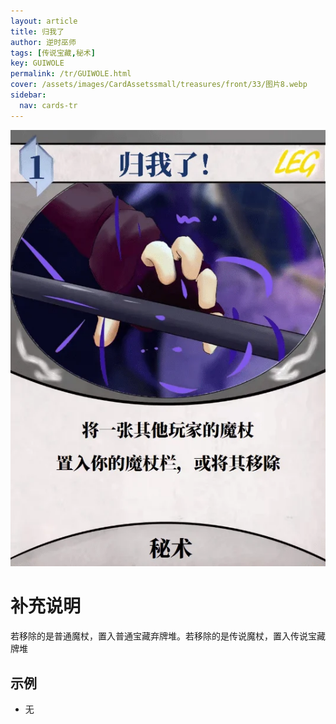 ```yaml
---
layout: article
title: 归我了
author: 逆时巫师
tags: [传说宝藏,秘术]
key: GUIWOLE
permalink: /tr/GUIWOLE.html
cover: /assets/images/CardAssetssmall/treasures/front/33/图片8.webp
sidebar:
  nav: cards-tr
---
```

![](/assets/images/CardAssets/treasures/front/33/图片8.webp)

# 补充说明
若移除的是普通魔杖，置入普通宝藏弃牌堆。若移除的是传说魔杖，置入传说宝藏牌堆


## 示例
* 无